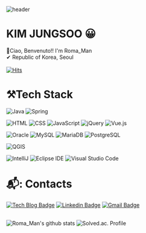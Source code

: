 ![header](https://capsule-render.vercel.app/api?type=waving&color=auto&section=header&text=Roma_Man&fontSize=50)                 

# KIM JUNGSOO 😀

👋Ciao, Benvenuto!! I'm Roma_Man<br>
✔ Republic of Korea, Seoul<br>
<br>
[![Hits](https://hits.seeyoufarm.com/api/count/incr/badge.svg?url=https%3A%2F%2Fgithub.com%2Fkjspo56&count_bg=%2379C83D&title_bg=%23555555&icon=&icon_color=%23E7E7E7&title=hits&edge_flat=false)](https://hits.seeyoufarm.com)

# ⚒Tech Stack
![Java](https://img.shields.io/badge/Java-007396.svg?&style=for-the-badge&logo=Java&logoCOlor=white)
![Spring](https://img.shields.io/badge/Spring-6DB33F.svg?&style=for-the-badge&logo=Spring&logoCOlor=white)

![HTML](https://img.shields.io/badge/HTML-E34F26.svg?&style=for-the-badge&logo=HTML&logoCOlor=white)
![CSS](https://img.shields.io/badge/CSS-1572B6.svg?&style=for-the-badge&logo=CSS&logoCOlor=white)
![JavaScript](https://img.shields.io/badge/JavaScript-F7DF1E.svg?&style=for-the-badge&logo=JavaScript&logoCOlor=white)
![jQuery](https://img.shields.io/badge/jQuery-0769AD.svg?&style=for-the-badge&logo=jQuery&logoCOlor=white)
![Vue.js](https://img.shields.io/badge/Vue.js-4FC08D.svg?&style=for-the-badge&logo=Vue.js&logoCOlor=white)

![Oracle](https://img.shields.io/badge/Oracle-F80000.svg?&style=for-the-badge&logo=Oracle&logoCOlor=white)
![MySQL](https://img.shields.io/badge/MySQL-4479A1.svg?&style=for-the-badge&logo=MySQL&logoCOlor=white)
![MariaDB](https://img.shields.io/badge/MariaDB-003545.svg?&style=for-the-badge&logo=MariaDB&logoCOlor=white)
![PostgreSQL](https://img.shields.io/badge/PostgreSQL-336791.svg?&style=for-the-badge&logo=PostgreSQL&logoCOlor=white)

![QGIS](https://img.shields.io/badge/QGIS-589632.svg?&style=for-the-badge&logo=QGIS&logoCOlor=white)

![IntelliJ](https://img.shields.io/badge/IntelliJ%20-000000.svg?&style=for-the-badge&logo=IntelliJ&logoCOlor=white)
![Eclipse IDE](https://img.shields.io/badge/Eclipse%20IDE-2C2255.svg?&style=for-the-badge&logo=Eclipse%20IDE&logoCOlor=white)
![Visual Studio Code](https://img.shields.io/badge/Visual%20Studio%20Code-007ACC.svg?&style=for-the-badge&logo=Visual%20Studio%20Code&logoCOlor=white)
  
# 📬: Contacts

[![Tech Blog Badge](http://img.shields.io/badge/-Tech%20blog-black?style=flat-square&logo=&link=https://itkjspo56.tistory.com)](https://itkjspo56.tistory.com/)
[![Linkedin Badge](https://img.shields.io/badge/-LinkedIn-blue?style=flat-square&logo=Linkedin&logoColor=white&link=https://www.linkedin.com/in/jungsoo-kim-8b00901a8/)](https://www.linkedin.com/in/jungsoo-kim-8b00901a8/)
[![Gmail Badge](https://img.shields.io/badge/Gmail-d14836?style=flat-square&logo=Gmail&logoColor=white&link=mailto:kjspo56@gmail.com)](mailto:kjspo56@gmail.com)
<br>
<br>

<!-- github stats 종류-->
<!-- dark, radical, merko, gruvbox, tokyonight, onedark, cobalt, synthwave, highcontrast, dracula-->
![Roma_Man's github stats](https://github-readme-stats.vercel.app/api?username=kjspo56&show_icons=true&theme=radical)
![Solved.ac. Profile](http://mazassumnida.wtf/api/v2/generate_badge?boj=kjspo56)





<!-- 백준 뱃지 표시
[![solved.ac tier](http://mazassumnida.wtf/api/generate_badge?boj=kjspo56)](https://solved.ac/kjspo56) -->

<!-- 본인이 주로 사용하는 언어
[![본인ID's github stats](https://github-readme-stats.vercel.app/api/top-langs/?username=kjspo56&show_icons=true&hide_border=true&title_color=004386&icon_color=004386&layout=compact)](https://github.com/kjspo56)
-->

<!-- 뱃지 꾸미기
<img src="https://img.shields.io/badge/쓰고자하는_텍스트-컬러코드?style=flat-square&logo=simpleicons에서_아이콘이름&logoColor=white"/></a>
깃 깃허브 구글 구글크롬 그래들 아이클라우드 카카오
로지텍 마세라티  네이버 노트패드 프리미어리그 윈도우  -->

